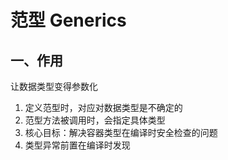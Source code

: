 # 范型 Generics

## 一、作用
让数据类型变得参数化
1. 定义范型时，对应对数据类型是不确定的
2. 范型方法被调用时，会指定具体类型
3. 核心目标：解决容器类型在编译时安全检查的问题
4. 类型异常前置在编译时发现
<comment/>
<ad/>